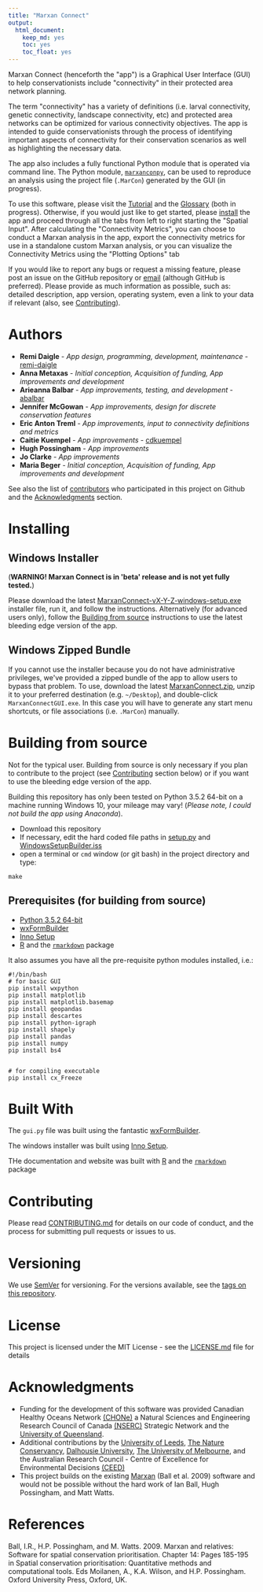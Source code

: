 ```yaml
---
title: "Marxan Connect"
output:
  html_document:
    keep_md: yes
    toc: yes
    toc_float: yes
---
```


Marxan Connect (henceforth the "app") is a Graphical User Interface (GUI) to help conservationists include "connectivity" in their protected area network planning.

The term "connectivity" has a variety of definitions (i.e. larval connectivity, genetic connectivity, landscape connectivity, etc) and protected area networks can be optimized for various connectivity objectives. The app is intended to guide conservationists through the process of identifying important aspects of connectivity for their conservation scenarios as well as highlighting the necessary data.

The app also includes a fully functional Python module that is operated via command line. The Python module, [`marxanconpy`](https://github.com/remi-daigle/MarxanConnect/blob/master/marxanconpy.py), can be used to reproduce an analysis using the project file (`.MarCon`) generated by the GUI (in progress).

To use this software, please visit the [Tutorial](https://remi-daigle.github.io/MarxanConnect/tutorial) and the [Glossary](https://remi-daigle.github.io/MarxanConnect/glossary) (both in progress). Otherwise, if you would just like to get started, please [install](#installing) the app and proceed through all the tabs from left to right starting the "Spatial Input". After calculating the "Connectivity Metrics", you can choose to conduct a Marxan analysis in the app, export the connectivity metrics for use in a standalone custom Marxan analysis, or you can visualize the Connectivity Metrics using the "Plotting Options" tab

If you would like to report any bugs or request a missing feature, please post an issue on the GitHub repository or [email](mailto:remi.daigle@dal.ca?subject=Marxan%20with%20Connectivity%20bug%20or%20feature%20request) (although GitHub is preferred). Please provide as much information as possible, such as: detailed description, app version, operating system, even a link to your data if relevant (also, see [Contributing](https://remi-daigle.github.io/MarxanConnect/#contributing)).

# Authors

* **Remi Daigle** - *App design, programming, development, maintenance* - [remi-daigle](https://github.com/remi-daigle)
* **Anna Metaxas** - *Initial conception, Acquisition of funding, App improvements and development*
* **Arieanna Balbar** - *App improvements, testing, and development* - [abalbar](https://github.com/abalbar)
* **Jennifer McGowan** - *App improvements, design for discrete conservation features*
* **Eric Anton Treml** - *App improvements, input to connectivity definitions and metrics*
* **Caitie Kuempel** - *App improvements* - [cdkuempel](https://github.com/cdkuempel)
* **Hugh Possingham** - *App improvements*
* **Jo Clarke** - *App improvements*
* **Maria Beger** - *Initial conception, Acquisition of funding, App improvements and development*

See also the list of [contributors](https://github.com/remi-daigle/MarxanConnect/contributors) who participated in this project on Github and the [Acknowledgments](#acknowledgments) section.

# Installing

## Windows Installer

(**WARNING! Marxan Connect is in 'beta' release and is not yet fully tested.**)

Please download the latest [MarxanConnect-vX-Y-Z-windows-setup.exe](https://github.com/remi-daigle/MarxanConnect/releases) installer file, run it, and follow the instructions. Alternatively (for advanced users only), follow the [Building from source](https://remi-daigle.github.io/MarxanConnect/#building-from-source) instructions to use the latest bleeding edge version of the app.

## Windows Zipped Bundle

If you cannot use the installer because you do not have administrative privileges, we've provided a zipped bundle of the app to allow users to bypass that problem. To use, download the latest [MarxanConnect.zip](https://github.com/remi-daigle/MarxanConnect/releases), unzip it to your preferred destination (e.g. `~/Desktop`), and double-click `MarxanConnectGUI.exe`. In this case you will have to generate any start menu shortcuts, or file associations (i.e. `.MarCon`) manually.

# Building from source

Not for the typical user. Building from source is only necessary if you plan to contribute to the project (see [Contributing](https://remi-daigle.github.io/MarxanConnect/#contributing) section below) or if you want to use the bleeding edge version of the app.

Building this repository has only been tested on Python 3.5.2 64-bit on a machine running Windows 10, your mileage may vary! (*Please note, I could not build the app using Anaconda*). 

* Download this repository
* If necessary, edit the hard coded file paths in [setup.py](https://github.com/remi-daigle/MarxanConnect/blob/master/setup.py) and [WindowsSetupBuilder.iss](https://github.com/remi-daigle/MarxanConnect/blob/master/WindowsSetupBuilder.iss)
* open a terminal or `cmd` window (or git bash) in the project directory and type:

```
make
```

## Prerequisites (for building from source)

* [Python 3.5.2 64-bit](https://www.python.org/downloads/release/python-352/)
* [wxFormBuilder](https://github.com/wxFormBuilder/wxFormBuilder)
* [Inno Setup](http://www.jrsoftware.org/isinfo.php)
* [R](https://www.r-project.org/) and the [`rmarkdown`](http://rmarkdown.rstudio.com/) package

It also assumes you have all the pre-requisite python modules installed, i.e.:

```
#!/bin/bash
# for basic GUI
pip install wxpython
pip install matplotlib
pip install matplotlib.basemap
pip install geopandas
pip install descartes
pip install python-igraph
pip install shapely
pip install pandas
pip install numpy
pip install bs4


# for compiling executable
pip install cx_Freeze
```

# Built With

The `gui.py` file was built using the fantastic [wxFormBuilder](https://github.com/wxFormBuilder/wxFormBuilder).

The windows installer was built using [Inno Setup](http://www.jrsoftware.org/isinfo.php).

THe documentation and website was built with [R](https://www.r-project.org/) and the [`rmarkdown`](http://rmarkdown.rstudio.com/) package

# Contributing

Please read [CONTRIBUTING.md](https://remi-daigle.github.io/MarxanConnect/CONTRIBUTING) for details on our code of conduct, and the process for submitting pull requests or issues to us.

# Versioning

We use [SemVer](http://semver.org/) for versioning. For the versions available, see the [tags on this repository](https://github.com/remi-daigle/MarxanConnect/tags). 

# License

This project is licensed under the MIT License - see the [LICENSE.md](https://github.com/remi-daigle/MarxanConnect/blob/master/LICENSE) file for details

# Acknowledgments

* Funding for the development of this software was provided Canadian Healthy Oceans Network [(CHONe)](https://chone2.ca/) a Natural Sciences and Engineering Research Council of Canada [(NSERC)](http://www.nserc-crsng.gc.ca/index_eng.asp) Strategic Network and the [University of Queensland](https://www.uq.edu.au/).
* Additional contributions by the [University of Leeds](https://www.leeds.ac.uk/), [The Nature Conservancy](https://www.nature.org/), [Dalhousie University](https://www.dal.ca/), [The University of Melbourne](https://www.unimelb.edu.au/), and the Australian Research Council - Centre of Excellence for Environmental Decisions [(CEED)](http://ceed.edu.au/)
* This project builds on the existing [Marxan](http://marxan.net/) (Ball et al. 2009) software and would not be possible without the hard work of Ian Ball, Hugh Possingham, and Matt Watts.

# References
Ball, I.R., H.P. Possingham, and M. Watts. 2009. Marxan and relatives: Software for spatial conservation prioritisation. Chapter 14: Pages 185-195 in Spatial conservation prioritisation: Quantitative methods and computational tools. Eds Moilanen, A., K.A. Wilson, and H.P. Possingham. Oxford University Press, Oxford, UK.
